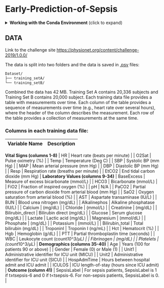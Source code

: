 # Early-Prediction-of-Sepsis

<details>
<summary><b>Working with the Conda Environment</b> (click to expand)</summary>
<br>

## Setting Up the Conda Environment

This project uses a conda environment to manage dependencies. To set up the environment on your local machine, follow these steps:

1. **Install Miniconda or Anaconda**:

   If you haven't already, install Miniconda or Anaconda on your machine. Visit [Miniconda](https://docs.conda.io/en/latest/miniconda.html) or [Anaconda](https://www.anaconda.com/products/individual) for installation instructions.

2. **Create the Environment**:

   Navigate to the project directory and run the following command to create a conda environment from the `environment.yml` file:

```bash
conda env create -f environment.yml
```

3. **Activate the Environment**:

    Once the environment is created, you can activate it using:

```bash
conda activate myenv
```

Replace `myenv` with the name of the environment specified in the `environment.yml` file.

## Working with the Conda Environment

### Installing Additional Packages

If you need to install additional packages, make sure to activate the environment and use:

```bash
conda install package-name
```

Or, if the package is only available via pip (still check installation guide for the specific package):

```bash
pip install package-name
```

There may be other ways to install a package for example using `conda-forge`  ( `conda install package -c conda-forge` ) so always look for instructions online.

### Updating the Environment

If you've added new packages or made other changes to the environment that you want to share with the team, you can update the `environment.yml` file by running:

```bash
conda env export --from-history > environment.yml
```

**Note:** The yml file contains `prefix` field which relates to the path of the environment **locally**, conda however, doesn't care and besides manually deleting the line there doens't seem to be a way to avoid creating that line when exporting.

**Note:** Use the `--from-history` flag to only include packages you've explicitly installed, avoiding platform-specific packages in the environment file.

### Sharing Changes

After updating the `environment.yml` file, commit and push the changes to the GitHub repository so the team members can update their environments by running:

```bash
conda env update --file environment.yml --prune
```

The `--prune` option removes any dependencies that are no longer needed from the environment.

</details>

## DATA

Link to the challenge site https://physionet.org/content/challenge-2019/1.0.0/

The data is split into two folders and the data is saved in [.psv](https://docs.amperity.com/reference/format_psv.html) files:

```sh
Dataset/
├── training_setA/
└── training_setB/
```

Combined the data has 42 MB. Training Set A contains 20,336 subjects and Training Set B contains 20,000 subject. Each training data file provides a table with measurements over time. Each column of the table provides a sequence of measurements over time (e.g., heart rate over several hours), where the header of the column describes the measurement. Each row of the table provides a collection of measurements at the same time.

### Columns in each training data file:

| Variable Name       | Description                                                               |
|---------------------|---------------------------------------------------------------------------|
**Vital Signs (columns 1-8)**
| HR                  | Heart rate (beats per minute)                                             |
| O2Sat               | Pulse oximetry (%)                                                        |
| Temp                | Temperature (Deg C)                                                       |
| SBP                 | Systolic BP (mm Hg)                                                       |
| MAP                 | Mean arterial pressure (mm Hg)                                            |
| DBP                 | Diastolic BP (mm Hg)                                                      |
| Resp                | Respiration rate (breaths per minute)                                     |
| EtCO2               | End tidal carbon dioxide (mm Hg)                                          |
**Laboratory Values (columns 9-34)**
| BaseExcess          | Measure of excess bicarbonate (mmol/L)                                    |
| HCO3                | Bicarbonate (mmol/L)                                                      |
| FiO2                | Fraction of inspired oxygen (%)                                           |
| pH                  | N/A                                                                       |
| PaCO2               | Partial pressure of carbon dioxide from arterial blood (mm Hg)            |
| SaO2                | Oxygen saturation from arterial blood (%)                                 |
| AST                 | Aspartate transaminase (IU/L)                                             |
| BUN                 | Blood urea nitrogen (mg/dL)                                               |
| Alkalinephos        | Alkaline phosphatase (IU/L)                                               |
| Calcium             | (mg/dL)                                                                   |
| Chloride            | (mmol/L)                                                                  |
| Creatinine          | (mg/dL)                                                                   |
| Bilirubin_direct    | Bilirubin direct (mg/dL)                                                  |
| Glucose             | Serum glucose (mg/dL)                                                     |
| Lactate             | Lactic acid (mg/dL)                                                       |
| Magnesium           | (mmol/dL)                                                                 |
| Phosphate           | (mg/dL)                                                                   |
| Potassium           | (mmol/L)                                                                  |
| Bilirubin_total     | Total bilirubin (mg/dL)                                                   |
| TroponinI           | Troponin I (ng/mL)                                                        |
| Hct                 | Hematocrit (%)                                                            |
| Hgb                 | Hemoglobin (g/dL)                                                         |
| PTT                 | Partial thromboplastin time (seconds)                                     |
| WBC                 | Leukocyte count (count*10^3/µL)                                           |
| Fibrinogen          | (mg/dL)                                                                   |
| Platelets           | (count*10^3/µL)                                                           |
**Demographics (columns 35-40)**
| Age                 | Years (100 for patients 90 or above)                                      |
| Gender              | Female (0) or Male (1)                                                    |
| Unit1               | Administrative identifier for ICU unit (MICU)                             |
| Unit2               | Administrative identifier for ICU unit (SICU)                             |
| HospAdmTime         | Hours between hospital admit and ICU admit                                |
| ICULOS              | ICU length-of-stay (hours since ICU admit)                                |
**Outcome (column 41)**
| SepsisLabel         | For sepsis patients, SepsisLabel is 1 if t≥tsepsis-6 and 0 if t<tsepsis-6. For non-sepsis patients, SepsisLabel is 0. |
